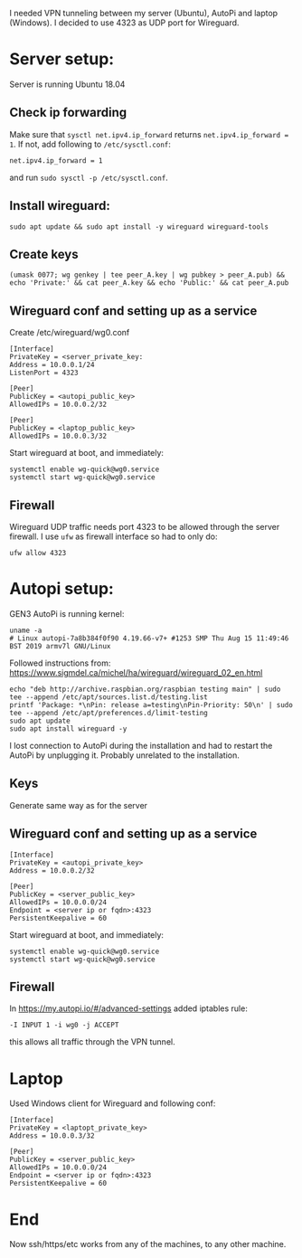 I needed VPN tunneling between my server (Ubuntu), AutoPi and laptop (Windows). I decided to use 4323 as UDP port for Wireguard.

# Server setup:

Server is running Ubuntu 18.04

## Check ip forwarding

Make sure that `sysctl net.ipv4.ip_forward` returns `net.ipv4.ip_forward = 1`. If not, add following to `/etc/sysctl.conf`:

```
net.ipv4.ip_forward = 1
```

and run `sudo sysctl -p /etc/sysctl.conf`.


## Install wireguard:

```
sudo apt update && sudo apt install -y wireguard wireguard-tools
```


## Create keys

```
(umask 0077; wg genkey | tee peer_A.key | wg pubkey > peer_A.pub) && echo 'Private:' && cat peer_A.key && echo 'Public:' && cat peer_A.pub
```


## Wireguard conf and setting up as a service

Create /etc/wireguard/wg0.conf
``` 
[Interface]
PrivateKey = <server_private_key:
Address = 10.0.0.1/24
ListenPort = 4323

[Peer]
PublicKey = <autopi_public_key>
AllowedIPs = 10.0.0.2/32

[Peer]
PublicKey = <laptop_public_key>
AllowedIPs = 10.0.0.3/32
```

Start wireguard at boot, and immediately:
```
systemctl enable wg-quick@wg0.service
systemctl start wg-quick@wg0.service
```

## Firewall

Wireguard UDP traffic needs port 4323 to be allowed through the server firewall. I use `ufw` as firewall interface so had to only do:
```
ufw allow 4323
```


# Autopi setup:

GEN3 AutoPi is running kernel:
```
uname -a
# Linux autopi-7a8b384f0f90 4.19.66-v7+ #1253 SMP Thu Aug 15 11:49:46 BST 2019 armv7l GNU/Linux
```

Followed instructions from: https://www.sigmdel.ca/michel/ha/wireguard/wireguard_02_en.html
```
echo "deb http://archive.raspbian.org/raspbian testing main" | sudo tee --append /etc/apt/sources.list.d/testing.list  
printf 'Package: *\nPin: release a=testing\nPin-Priority: 50\n' | sudo tee --append /etc/apt/preferences.d/limit-testing  
sudo apt update
sudo apt install wireguard -y
```

I lost connection to AutoPi during the installation and had to restart  the AutoPi by unplugging it. Probably unrelated to the installation.

## Keys

Generate same way as for the server

## Wireguard conf and setting up as a service

```
[Interface]
PrivateKey = <autopi_private_key>
Address = 10.0.0.2/32

[Peer]
PublicKey = <server_public_key>
AllowedIPs = 10.0.0.0/24
Endpoint = <server ip or fqdn>:4323
PersistentKeepalive = 60
```

Start wireguard at boot, and immediately:
```
systemctl enable wg-quick@wg0.service
systemctl start wg-quick@wg0.service
```

## Firewall

In https://my.autopi.io/#/advanced-settings added iptables rule:
```
-I INPUT 1 -i wg0 -j ACCEPT
```
this allows all traffic through the VPN tunnel.


# Laptop

Used Windows client for Wireguard and following conf:
```
[Interface]
PrivateKey = <laptopt_private_key>
Address = 10.0.0.3/32

[Peer]
PublicKey = <server_public_key>
AllowedIPs = 10.0.0.0/24
Endpoint = <server ip or fqdn>:4323
PersistentKeepalive = 60
```

# End

Now ssh/https/etc works from any of the machines, to any other machine.
